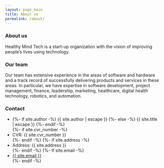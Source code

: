 ```yaml
---
layout: page_main
title: About us
permalink: /about/
---
```


### About us

Healthy Mind Tech is a start-up organization with the vision of improving people’s lives using technology.

### Our team

Our team has extensive experience in the areas of software and hardware and a track record of
successfully delivering products and services in these areas. In particular, we have expertise in
software development, project management, finance, leadership, marketing, healthcare, digital
health technology, robotics, and automation.

### Contact

<ul class="contact-list">
    <li class="p-name">
    {%- if site.author -%}
        {{ site.author | escape }}
    {%- else -%}
        {{ site.title | escape }}
    {%- endif -%}
    </li>
    {%- if site.cvr_number -%}
    <li>CVR: {{ site.cvr_number }}</li>
    {%- endif -%}
    {%- if site.address -%}
    <li>Address: {{ site.address }}</li>
    {%- endif -%}
    {%- if site.email -%}
    <br/>
    <li><a class="u-email" href="mailto:{{ site.email }}">{{ site.email }}</a></li>
    {%- endif -%}
</ul>